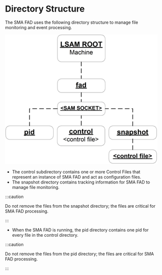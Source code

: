 # Directory Structure

The SMA FAD uses the following directory structure to manage file monitoring and event processing.

![SMA File Activity Detection Daemon Architecture](../../static/img/fadda.png)

* The control subdirectory contains one or more Control Files that represent an instance of SMA FAD and act as configuration files.
* The snapshot directory contains tracking information for SMA FAD to manage file monitoring.

:::caution 

Do not remove the files from the snapshot directory; the files are critical for SMA FAD processing.

:::

* When the SMA FAD is running, the pid directory contains one pid for every file in the control directory.

:::caution 

Do not remove the files from the pid directory; the files are critical for SMA FAD processing.

:::
